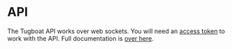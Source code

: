 # API

The Tugboat API works over web sockets. You will need an [access token](/features/access-tokens/) to work with the API. Full documentation is [over here](https://api.tugboat.qa). 
